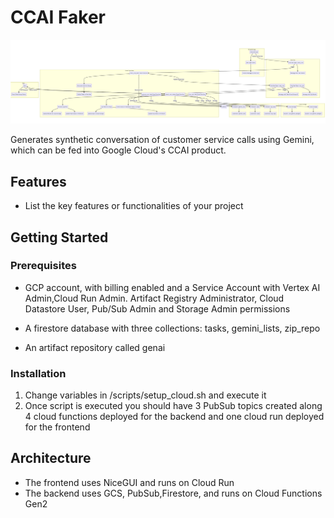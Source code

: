 # CCAI Faker

![Architecture Diagram](/static/ccai_faker_architeture.png)

Generates synthetic conversation of customer service calls using Gemini, which can be fed into Google Cloud's CCAI product.

## Features

* List the key features or functionalities of your project

## Getting Started

### Prerequisites

* GCP account, with billing enabled and a Service Account with Vertex AI Admin,Cloud Run Admin. Artifact Registry Administrator, Cloud Datastore User, Pub/Sub Admin and Storage Admin permissions

* A firestore database with three collections: tasks, gemini_lists, zip_repo

* An artifact repository called genai

### Installation

1. Change variables in /scripts/setup_cloud.sh and execute it
2. Once script is executed you should have 3 PubSub topics created along 4 cloud functions deployed for the backend and one cloud run deployed for the frontend


## Architecture

* The frontend uses NiceGUI and runs on Cloud Run
* The backend uses GCS, PubSub,Firestore, and runs on Cloud Functions Gen2
